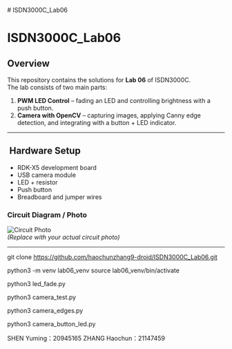 \# ISDN3000C_Lab06
# ISDN3000C_Lab06

##  Overview
This repository contains the solutions for **Lab 06** of ISDN3000C.  
The lab consists of two main parts:
1. **PWM LED Control** – fading an LED and controlling brightness with a push button.
2. **Camera with OpenCV** – capturing images, applying Canny edge detection, and integrating with a button + LED indicator.

---

## ️ Hardware Setup
- RDK-X5 development board
- USB camera module
- LED + resistor
- Push button
- Breadboard and jumper wires

### Circuit Diagram / Photo
![Circuit Photo](./giii.jpg)  
*(Replace with your actual circuit photo)*

---

git clone https://github.com/haochunzhang9-droid/ISDN3000C_Lab06.git


python3 -m venv lab06_venv
source lab06_venv/bin/activate


python3 led_fade.py

python3 camera_test.py

python3 camera_edges.py

python3 camera_button_led.py


SHEN Yuming：20945165
ZHANG Haochun：21147459

